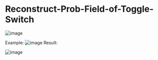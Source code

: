 # Reconstruct-Prob-Field-of-Toggle-Switch
![image](https://github.com/topologicalsubspace/Reconstruct-Prob-Field-of-Toggle-Switch/assets/129043002/935c85f6-7c65-4fad-a0c2-8b84e8919a4b)

Example:
![image](https://github.com/topologicalsubspace/Reconstruct-Prob-Field-of-Toggle-Switch/assets/129043002/68b47b39-3a5f-442e-9e3c-a3e9ee0fa041)
Result:

![image](https://github.com/topologicalsubspace/Reconstruct-Prob-Field-of-Toggle-Switch/assets/129043002/42986763-c847-4bb5-bdd0-5795ba5f3f85)
